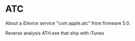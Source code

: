 # ATC
About a iDevice service "com.apple.atc" from firmware 5.0.

Reverse analysis ATH.exe that ship with iTunes
